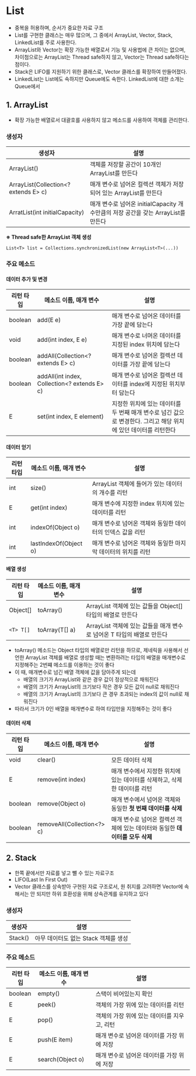 List
========

- 중복을 허용하며, 순서가 중요한 자료 구조
- List를 구현한 클래스는 매우 많으며, 그 중에서 ArrayList, Vector, Stack, LinkedList를 주로 사용한다.
- ArrayList와 Vector는 확장 가능한 배열로서 기능 및 사용법에 큰 차이는 없으며, 차이첨으로는 ArrayList는 Thread safe하지 않고, Vector는 Thread safe하다는 점이다.
- Stack은 LIFO를 지원하기 위한 클래스로, Vector 클래스를 확장하여 만들어졌다.
- LinkedList는 List에도 속하지만 Queue에도 속한다. LinkedList에 대한 소개는 Queue에서

## 1. ArrayList

- 확장 가능한 배열로서 대괄호를 사용하지 않고 메소드를 사용하여 객체를 관리한다.

### 생성자

| 생성자 | 설명 |
|-|-|
| ArrayList() | 객체를 저장할 공간이 10개인 ArrayList를 만든다 |
| ArrayList(Collection<? extends E> c) | 매개 변수로 넘어온 컬렉션 객체가 저장되어 있는 ArrayList를 만든다 |
| ArratList(int initialCapacity) | 매개 변수로 넘어온 initialCapacity 개수만큼의 저장 공간을 갖는 ArrayList를 만든다 |

**※ Thread safe한 ArrayList 객체 생성**

`List<T> list = Collections.synchronizedList(new ArrayList<T>(...))`

### 주요 메소드

#### 데이터 추가 및 변경

| 리턴 타입 | 메소드 이름, 매개 변수 | 설명 |
|-|-|-|
| boolean | add(E e) | 매개 변수로 넘어온 데이터를 가장 끝에 담는다 |
| void | add(int index, E e) | 매개 변수로 너머온 데이터를 지정된 index 위치에 담는다 |
| boolean | addAll(Collection<? extends E> c) | 매개 변수로 넘어온 컬렉션 데이터를 가장 끝에 담는다 |
| boolean | addAll(int index, Collection<? extends E> c) | 매개 변수로 넘어온 컬렉션 데이터를 index에 지정된 위치부터 담는다 |
| E | set(int index, E element) | 지정한 위치에 있는 데이터를 두 번째 매개 변수로 넘긴 값으로 변경한다. 그리고 해당 위치에 있던 데이터를 리턴한다 |

#### 데이터 얻기

| 리턴 타입 | 메소드 이름, 매개 변수 | 설명 |
|-|-|-|
| int | size() | ArrayList 객체에 들어가 있는 데이터의 개수를 리턴 |
| E | get(int index) | 매개 변수에 지정한 index 위치에 있는 데이터를 리턴 |
| int | indexOf(Object o) | 매개 변수로 넘어온 객체와 동일한 데이터의 인덱스 값을 리턴 |
| int | lastIndexOf(Object o) | 매개 변수로 넘어온 객체와 동일한 마지막 데이터의 위치를 리턴 |


#### 배열 생성

| 리턴 타입 | 메소드 이름, 매개 변수 | 설명 |
|-|-|-|
| Object[] | toArray() | ArrayList 객체에 있는 값들을 Object[] 타입의 배열로 만든다 |
| `<T> T[]` | toArray(T[] a) | ArrayList 객체에 있는 값들을 매개 변수로 넘어온 T 타입의 배열로 만든다 |

- toArray() 메소드는 Object 타입의 배열로만 리턴을 하므로, 제네릭을 사용해서 선언한 ArrayList 객체를 배열로 생성할 때는 변환하려는 타입의 배열을 매개변수로 지정해주는 2번쨰 메소드를 이용하는 것이 좋다
- 이 때, 매개변수로 넘긴 배열 객체에 값을 담아주게 되는데
  - 배열의 크기가 ArrayList와 같은 경우 값이 정상적으로 채워진다
  - 배열의 크기가 ArrayList의 크기보다 작은 경우 모든 값이 null로 채워진다
  - 배열의 크기가 ArrayList의 크기보다 큰 경우 초과되는 index의 값이 null로 채워진다
- 따라서 크기가 0인 배열을 매개변수로 하여 타입만을 지정해주는 것이 좋다

#### 데이터 삭제

| 리턴 타입 | 메소드 이름, 매개 변수 | 설명 |
|-|-|-|
| void | clear() | 모든 데이터 삭제 |
| E | remove(int index) | 매개 변수에서 지정한 위치에 있는 데이터를 삭제하고, 삭제한 데이터를 리턴 |
| boolean | remove(Object o) | 매개 변수에서 넘어온 객체와 동일한 **첫 번째 데이터를 삭제** |
| boolean | removeAll(Collection<?> c) | 매개 변수로 넘어온 컬렉션 객체에 있는 데이터와 동일한 **데이터를 모두 삭제** |


## 2. Stack

- 한쪽 끝에서만 자료를 넣고 뺄 수 있는 자료구조
- LIFO(Last In First Out)
- Vector 클래스를 상속받아 구현된 자료 구조로서, 원 취지를 고려하면 Vector에 속해서는 안 되지만 하위 호환성을 위해 상속관계를 유지하고 있다

### 생성자

| 생성자 | 설명 |
|-|-|
| Stack() | 아무 데이터도 없는 Stack 객체를 생성 |


### 주요 메소드

| 리턴 타입 | 메소드 이름, 매개 변수 | 설명 |
|-|-|-|
| boolean | empty() | 스택이 비어있는지 확인 |
| E | peek() | 객체의 가장 위에 있는 데이터를 리턴 |
| E | pop() | 객체의 가장 위에 있는 데이터를 지우고, 리턴 |
| E | push(E item) | 매개 변수로 넘어온 데이터를 가장 위에 저장 |
| E | search(Object o) | 매개 변수로 넘어온 데이터를 가장 위에 저장 |

